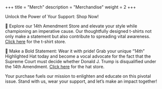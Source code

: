 +++
title = "Merch"
description = "Merchandise"
weight = 2
+++

Unlock the Power of Your Support: Shop Now!

🛒 Explore our 14th Amendment Store and elevate your style while championing an imperative cause. Our thoughtfully designed t-shirts not only make a statement but also contribute to spreading vital awareness. [Click here](https://www.bonfire.com/store/the-14th-amendment-store/) for the t-shirt store. 

🧢 Make a Bold Statement: Wear it with pride! Grab your unique “14th” Highlighted Hat today and become a vocal advocate for the fact that the Supreme Court must decide whether Donald J. Trump is disqualified under the 14th Amendment. [Click here](https://www.bonfire.com/14th-hat/) for the hat store.

Your purchase fuels our mission to enlighten and educate on this pivotal issue. Stand with us, wear your support, and let’s make an impact together! 
